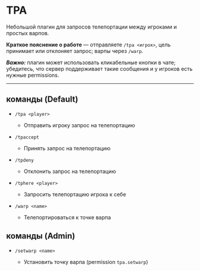 # TPA

Небольшой плагин для запросов телепортации между игроками и простых варпов.

**Краткое пояснение о работе** — отправляете `/tpa <игрок>`, цель принимает или отклоняет запрос; варпы через `/warp`.

***Важно:*** плагин может использовать кликабельные кнопки в чате; убедитесь, что сервер поддерживает такие сообщения и у игроков есть нужные permissions.

---

## команды (Default)

* `/tpa <player>`

  * Отправить игроку запрос на телепортацию

* `/tpaccept`

  * Принять запрос на телепортацию

* `/tpdeny`

  * Отклонить запрос на телепортацию

* `/tphere <player>`

  * Запросить телепортацию игрока к себе

* `/warp <name>`

  * Телепортироваться к точке варпа

## команды (Admin)

* `/setwarp <name>`

  * Установить точку варпа (permission `tpa.setwarp`)
